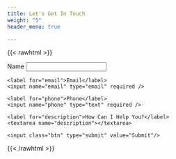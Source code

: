 ```yaml
---
title: Let's Get In Touch
weight: "5"
header_menu: true

---
```

{{< rawhtml >}}
<div id="contact-form-container">
  <form name="contact" netlify>
    <label for="name">Name</label>
    <input name="name" type="text" required />

    <label for="email">Email</label>
    <input name="email" type="email" required />

    <label for="phone">Phone</label>
    <input name="phone" type="text" required />

    <label for="description">How Can I Help You?</label>
    <textarea name="description"></textarea>

    <input class="btn" type="submit" value="Submit"/>
  </form>
</div>
{{< /rawhtml >}}